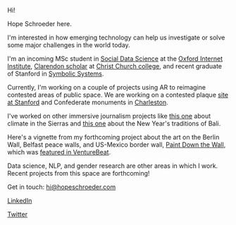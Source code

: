 Hi!

Hope Schroeder here.

I'm interested in how emerging technology can help us investigate or solve some major challenges in the world today.

I'm an incoming MSc student in [Social Data Science](https://www.oii.ox.ac.uk/study/msc-in-social-data-science/) at the [Oxford Internet Institute](https://www.oii.ox.ac.uk/), [Clarendon scholar](http://www.ox.ac.uk/clarendon) at [Christ Church college](https://www.chch.ox.ac.uk/), and recent graduate of Stanford in [Symbolic Systems](https://symsys.stanford.edu/).

Currently, I'm working on a couple of projects using AR to reimagine contested areas of public space. We are working on a contested plaque [site at Stanford](https://www.dearvisitor.app/) and Confederate monuments in [Charleston](https://brown.columbia.edu/portfolio/charleston-reconstructed/). 

I've worked on other immersive journalism projects like [this one](http://peninsulapress.com/2017/04/18/california-climate-360-video-story/) about climate in the Sierras and [this one](https://www.youtube.com/watch?v=WBKLH2bHdcE) about the New Year's traditions of Bali. 

Here's a vignette from my forthcoming project about the art on the Berlin Wall, Belfast peace walls, and US-Mexico border wall, [Paint Down the Wall](https://www.youtube.com/watch?v=w4JHOiridw0), which was [featured in VentureBeat](https://venturebeat.com/2018/05/09/4-ar-vr-stanford-student-projects-show-the-future-of-immersive-tech/). 

Data science, NLP, and gender research are other areas in which I work. Recent projects from this space are forthcoming!

Get in touch: hi@hopeschroeder.com

[LinkedIn](https://www.linkedin.com/in/hopeschroeder/)

[Twitter](https://twitter.com/Schropes)
